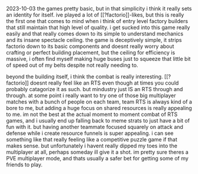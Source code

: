 2023-10-03
the games pretty basic, but in that simplicity i think it really sets an identity for itself. ive played a lot of [[?factorio]]-likes, but this is really the first one that comes to mind when i think of entry level factory builders that still maintain that high level of quality. i get sucked into this game really easily and that really comes down to its simple to understand mechanics and its insane spectacle ceiling. the game is deceptively simple, it strips factorio down to its basic components and doesnt really worry about crafting or perfect building placement, but the ceiling for efficiency is massive, i often find myself making huge buses just to squeeze that little bit of speed out of my belts despite not really needing to.

beyond the building itself, i think the combat is really interesting. [[?factorio]] doesnt really feel like an RTS even though at times you could probably catagorize it as such. but mindustry just IS an RTS through and through. at some point i really want to try one of those big multiplayer matches with a bunch of people on each team, team RTS is always kind of a bore to me, but adding a huge focus on shared resources is really appealing to me. im not the best at the actual moment to moment combat of RTS games, and i usually end up falling back to meme strats to just have a bit of fun with it. but having another teammate focused squarely on attack and defense while i create resource funnels is super appealing. i can see something like that really feeling like a competitive puzzle game if that makes sense. but unfortunately i havent really dipped my toes into the multiplayer at all, perhaps someday ill give it a shot. im pretty sure theres a PVE multiplayer mode, and thats usually a safer bet for getting some of my friends to play.